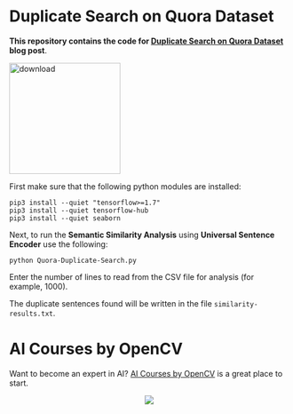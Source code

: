 # Duplicate Search on Quora Dataset

**This repository contains the code for [Duplicate Search on Quora Dataset](https://learnopencv.com/duplicate-search-on-quora-dataset/) blog post**.

[<img src="https://learnopencv.com/wp-content/uploads/2022/07/download-button-e1657285155454.png" alt="download" width="200">](https://www.dropbox.com/sh/491rn8l2kvauylq/AAAPqUnff5R4l5crqWMnJuSEa?dl=1)

First make sure that the following python modules are installed:

```
pip3 install --quiet "tensorflow>=1.7"
pip3 install --quiet tensorflow-hub
pip3 install --quiet seaborn
```

Next, to run the **Semantic Similarity Analysis** using **Universal Sentence Encoder** use the following:

`python Quora-Duplicate-Search.py`

Enter the number of lines to read from the CSV file for analysis (for example, 1000).

The duplicate sentences found will be written in the file `similarity-results.txt`.  


# AI Courses by OpenCV

Want to become an expert in AI? [AI Courses by OpenCV](https://opencv.org/courses/) is a great place to start. 

<a href="https://opencv.org/courses/">
<p align="center"> 
<img src="https://www.learnopencv.com/wp-content/uploads/2020/04/AI-Courses-By-OpenCV-Github.png">
</p>
</a>
